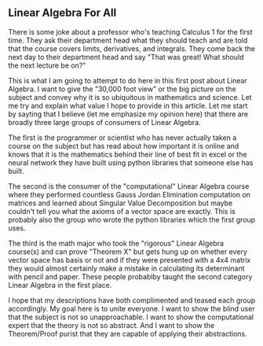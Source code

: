 ## Linear Algebra For All

There is some joke about a professor who's teaching Calculus 1 for the first time. They ask their department head what they should teach and are told that the course covers limits, derivatives, and integrals. 
They come back the next day to their department head and say "That was great! What should the next lecture be on?" 

This is what I am going to attempt to do here in this first post about Linear Algebra. I want to give the "30,000 foot view" or the big picture on the subject and convey why it is so ubiquitous in mathematics and science.
Let me try and explain what value I hope to provide in this article. Let me start by sayting that I believe (let me emphasize my opinion here) that there are broadly three large groups of consumers of Linear Algebra.

The first is the programmer or scientist who has never actually taken a course on the subject but has read about how important it is online and knows that it is the mathematics behind their line of best fit in excel or the neural network they have built using python libraries that someone else has built.

The second is the consumer of the "computational" Linear Algebra course where they performed countless Gauss Jordan Elimination computation on matrices and learned about Singular Value Decomposition but maybe couldn't tell you what the axioms of a vector space are exactly.
This is probably also the group who wrote the python libraries which the first group uses.

The third is the math major who took the "rigorous" Linear Algebra course(s) and can prove "Theorem X" but gets hung up on whether every vector space has basis or not and if they were presented with a 4x4 matrix they would almost certainly make a mistake in calculating its determinant with pencil and paper. These people probablby taught the second category Linear Algebra in the first place.

I hope that my descriptions have both complimented and teased each group accordingly. My goal here is to unite everyone. I want to show the blind user that the subject is not so unapproachable. I want to show the computational expert that the theory is not so abstract. And I want to show the Theorem/Proof purist that they are capable of applying their abstractions.
